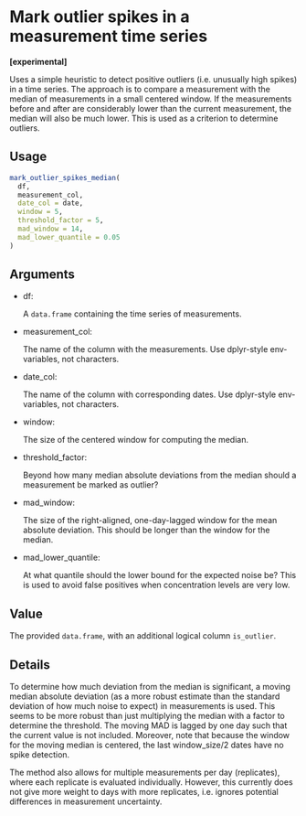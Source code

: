 # Mark outlier spikes in a measurement time series

**\[experimental\]**

Uses a simple heuristic to detect positive outliers (i.e. unusually high
spikes) in a time series. The approach is to compare a measurement with
the median of measurements in a small centered window. If the
measurements before and after are considerably lower than the current
measurement, the median will also be much lower. This is used as a
criterion to determine outliers.

## Usage

``` r
mark_outlier_spikes_median(
  df,
  measurement_col,
  date_col = date,
  window = 5,
  threshold_factor = 5,
  mad_window = 14,
  mad_lower_quantile = 0.05
)
```

## Arguments

- df:

  A `data.frame` containing the time series of measurements.

- measurement_col:

  The name of the column with the measurements. Use dplyr-style
  env-variables, not characters.

- date_col:

  The name of the column with corresponding dates. Use dplyr-style
  env-variables, not characters.

- window:

  The size of the centered window for computing the median.

- threshold_factor:

  Beyond how many median absolute deviations from the median should a
  measurement be marked as outlier?

- mad_window:

  The size of the right-aligned, one-day-lagged window for the mean
  absolute deviation. This should be longer than the window for the
  median.

- mad_lower_quantile:

  At what quantile should the lower bound for the expected noise be?
  This is used to avoid false positives when concentration levels are
  very low.

## Value

The provided `data.frame`, with an additional logical column
`is_outlier`.

## Details

To determine how much deviation from the median is significant, a moving
median absolute deviation (as a more robust estimate than the standard
deviation of how much noise to expect) in measurements is used. This
seems to be more robust than just multiplying the median with a factor
to determine the threshold. The moving MAD is lagged by one day such
that the current value is not included. Moreover, note that because the
window for the moving median is centered, the last window_size/2 dates
have no spike detection.

The method also allows for multiple measurements per day (replicates),
where each replicate is evaluated individually. However, this currently
does not give more weight to days with more replicates, i.e. ignores
potential differences in measurement uncertainty.
